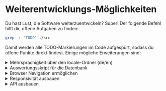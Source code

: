 # Weiterentwicklungs-Möglichkeiten

Du hast Lust, die Software weiterzuentwickeln? Super! Der folgende Befehl hilft dir, offene Aufgaben zu finden:

```bash
grep -r "TODO" ./src 
```
Damit werden alle TODO-Markierungen im Code aufgespürt, sodass du offene Punkte direkt findest. Einige mögliche Erweiterungen sind:

<details><summary>Mehrsprachigkeit über den locale-Ordner (de/en)</summary>

# Locale-Ordner und Sprachen in Django

Django verwaltet Übersetzungen über `locale`-Ordner, die sprachspezifische Übersetzungsdateien enthalten. Die wichtigsten Schritte:

## 1. Locale-Ordnerstruktur

Jeder `locale`-Ordner wird im Projekt oder in einer App erstellt und folgt dem Schema:
`<app_name>/locale/<language_code>/LC_MESSAGES/`
Beispiel für Deutsch und Englisch:
`myapp/locale/de/LC_MESSAGES/ myapp/locale/en/LC_MESSAGES/`

## 2. Übersetzungsdateien

Die Übersetzungsdateien heißen:

- `django.po`: Enthält die Übersetzungen.
- `django.mo`: Kompilierte Version der `.po`-Datei (wird automatisch generiert).

## 3. Erstellung der Übersetzungsdateien

Übersetzungsnachrichten werden mit dem Befehl gesammelt:

```bash
python manage.py makemessages -l <language_code>
```

## 4. Übersetzungen bearbeiten

Die `django.po`-Datei kann mit einem Texteditor oder speziellen Tools wie [Poedit](https://poedit.net/) bearbeitet werden. Beispiel:

```po
msgid "Welcome"
msgstr "Willkommen"
```

## 5. Übersetzungsdateien kompilieren

Nach dem Bearbeiten der .po-Dateien müssen sie in .mo-Dateien kompiliert werden:

```bash
python manage.py compilemessages
```

## 6. Aktivierung der Sprache

Django verwendet die aktive Sprache aus den Einstellungen oder der Benutzersitzung. Die Sprache kann über Middleware oder Views geändert werden:

Middleware
Stelle sicher, dass LocaleMiddleware in MIDDLEWARE aktiviert ist:

```bash
MIDDLEWARE = [
    ...
    'django.middleware.locale.LocaleMiddleware',
    ...
]
```
</details>

<details><summary>Auswertungsskript für die Datenbank</summary>
Offene Aufgabe (TODO): Es fehlt noch ein Skript zur automatischen Analyse der erfassten Daten wie Verweildauer, Klicks und weiteres Nutzerverhalten.
Aktuell können die Daten zwar exportiert, aber nicht direkt innerhalb des Systems ausgewertet werden. Die Analyse muss derzeit manuell in Python oder R erfolgen. Ein Skript, das diese Auswertung direkt übernimmt, wäre eine sinnvolle Erweiterung.</details>

<details><summary>Browser Navigation ermöglichen</summary>
Aktuell gibt es eine interne Navigation über einen JavaScript "Zurück"-Button. Allerdings funktioniert der "Vor"-Button nicht immer zuverlässig, da der "Zurück"-Button in manchen Fällen absichtlich doppelt springt (z. B. nach dem Schreiben eines Kommentars). Dies geschieht durch den session-pop-Befehl, der dann aber den "Vor"-Button durcheinanderbringt.
</details>

<details><summary>Responsivität ausbauen</summary>
Die Anwendung funktioniert bereits auf unterschiedlichen Bildschirmgrößen, benötigt aber noch einige Anpassungen für die mobile Nutzung.
</details>

<details><summary>API ausbauen</summary>

- Momentan können über die API Kommentare und Profile erstellt werden. Langfristig wäre es möglich, die gesamte Funktionalität über die API zugänglich zu machen.

- Aktuell erfolgen Admin-Tätigkeiten über das /admin-Panel, was für den Start ausreicht.
- Eine API ist bereits angelegt (im api-Ordner).
- Es gibt eine API-Dokumentation (.yaml-Datei), die im Swagger Editor geöffnet werden kann.
- Auch eine Postman-Anbindung ist vorhanden.

</details>

